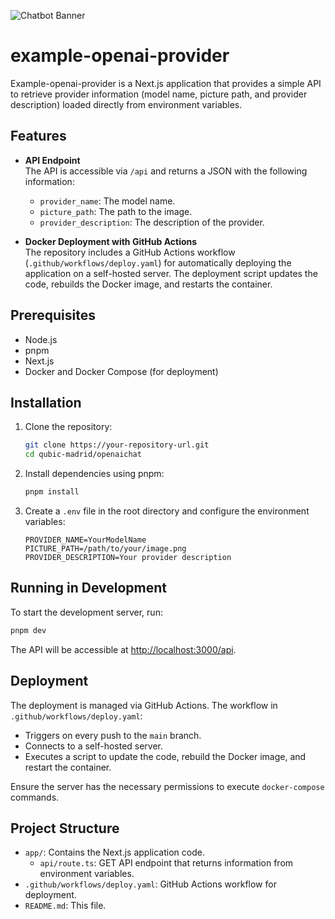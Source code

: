 ![Chatbot Banner](./qulang-banner-rounded.png)

# example-openai-provider

Example-openai-provider is a Next.js application that provides a simple API to retrieve provider information (model name, picture path, and provider description) loaded directly from environment variables.

## Features

- **API Endpoint**  
  The API is accessible via `/api` and returns a JSON with the following information:
  - `provider_name`: The model name.
  - `picture_path`: The path to the image.
  - `provider_description`: The description of the provider.

- **Docker Deployment with GitHub Actions**  
  The repository includes a GitHub Actions workflow (`.github/workflows/deploy.yaml`) for automatically deploying the application on a self-hosted server. The deployment script updates the code, rebuilds the Docker image, and restarts the container.

## Prerequisites

- Node.js
- pnpm
- Next.js
- Docker and Docker Compose (for deployment)

## Installation

1. Clone the repository:

   ```bash
   git clone https://your-repository-url.git
   cd qubic-madrid/openaichat
   ```

2. Install dependencies using pnpm:

   ```bash
   pnpm install
   ```

3. Create a `.env` file in the root directory and configure the environment variables:

   ```env
   PROVIDER_NAME=YourModelName
   PICTURE_PATH=/path/to/your/image.png
   PROVIDER_DESCRIPTION=Your provider description
   ```

## Running in Development

To start the development server, run:

```bash
pnpm dev
```

The API will be accessible at [http://localhost:3000/api](http://localhost:3000/api).

## Deployment

The deployment is managed via GitHub Actions. The workflow in `.github/workflows/deploy.yaml`:

- Triggers on every push to the `main` branch.
- Connects to a self-hosted server.
- Executes a script to update the code, rebuild the Docker image, and restart the container.

Ensure the server has the necessary permissions to execute `docker-compose` commands.

## Project Structure

- `app/`: Contains the Next.js application code.
  - `api/route.ts`: GET API endpoint that returns information from environment variables.
- `.github/workflows/deploy.yaml`: GitHub Actions workflow for deployment.
- `README.md`: This file.


